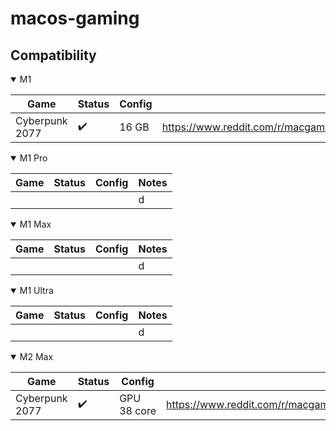 # macos-gaming

## Compatibility

<details open>
  <summary>M1</summary>

| Game           | Status             | Config | Notes                                                                                              |
| -------------- | ------------------ | ------ | -------------------------------------------------------------------------------------------------- |
| Cyberpunk 2077 | :heavy_check_mark: | 16 GB  | https://www.reddit.com/r/macgaming/comments/142vjdz/i_got_cyberpunk_2077_running_on_an_m1_macbook/ |

</details>

<details open>
  <summary>M1 Pro</summary>
  
  | Game | Status | Config | Notes |
  | --- | --- | --- | --- |
  | | | | d|

</details>

<details open>
  <summary>M1 Max</summary>
  
  | Game | Status | Config | Notes |
  | --- | --- | --- | --- |
  | | | | d|

</details>

<details open>
  <summary>M1 Ultra</summary>

| Game | Status | Config | Notes |
| ---- | ------ | ------ | ----- |
|      |        |        | d     |

</details>

<details open>
  <summary>M2 Max</summary>

| Game           | Status             | Config      | Notes                                                                                          |
| -------------- | ------------------ | ----------- | ---------------------------------------------------------------------------------------------- |
| Cyberpunk 2077 | :heavy_check_mark: | GPU 38 core | https://www.reddit.com/r/macgaming/comments/1435ukq/cyberpunk_on_m2_max_wgame_porting_toolkit/ |

</details>
